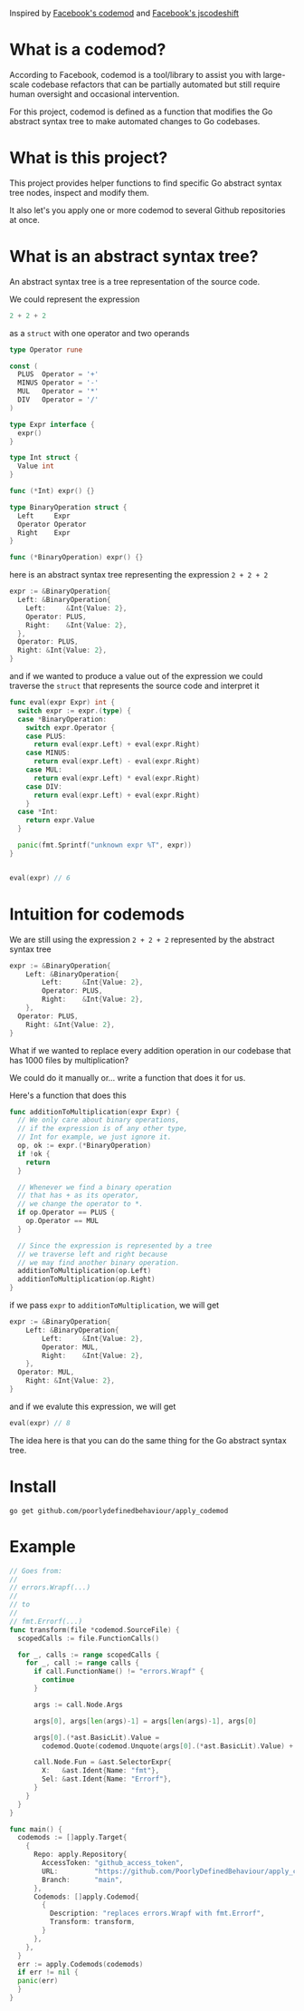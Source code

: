 Inspired by [Facebook's codemod](https://github.com/facebookarchive/codemod) and [Facebook's jscodeshift](https://github.com/facebook/jscodeshift)

# What is a codemod?

According to Facebook, codemod is a tool/library to assist you with large-scale codebase refactors that can be partially automated but still require human oversight and occasional intervention.

For this project, codemod is defined as a function that modifies the Go abstract syntax tree to make automated changes to Go codebases.

# What is this project?

This project provides helper functions to find specific Go abstract syntax tree nodes, inspect and modify them.

It also let's you apply one or more codemod to several Github repositories at once.

# What is an abstract syntax tree?

An abstract syntax tree is a tree representation of the source code.

We could represent the expression

```go
2 + 2 + 2
```

as a `struct` with one operator and two operands

```go
type Operator rune

const (
  PLUS  Operator = '+'
  MINUS Operator = '-'
  MUL   Operator = '*'
  DIV   Operator = '/'
)

type Expr interface {
  expr()
}

type Int struct {
  Value int
}

func (*Int) expr() {}

type BinaryOperation struct {
  Left     Expr
  Operator Operator
  Right    Expr
}

func (*BinaryOperation) expr() {}
```

here is an abstract syntax tree representing the expression `2 + 2 + 2`

```go
expr := &BinaryOperation{
  Left: &BinaryOperation{
    Left:     &Int{Value: 2},
    Operator: PLUS,
    Right:    &Int{Value: 2},
  },
  Operator: PLUS,
  Right: &Int{Value: 2},
}
```

and if we wanted to produce a value out of the expression we could
traverse the `struct` that represents the source code and interpret it

```go
func eval(expr Expr) int {
  switch expr := expr.(type) {
  case *BinaryOperation:
    switch expr.Operator {
    case PLUS:
      return eval(expr.Left) + eval(expr.Right)
    case MINUS:
      return eval(expr.Left) - eval(expr.Right)
    case MUL:
      return eval(expr.Left) * eval(expr.Right)
    case DIV:
      return eval(expr.Left) + eval(expr.Right)
    }
  case *Int:
    return expr.Value
  }

  panic(fmt.Sprintf("unknown expr %T", expr))
}


eval(expr) // 6
```

# Intuition for codemods

We are still using the expression `2 + 2 + 2` represented by the abstract syntax tree

```go
expr := &BinaryOperation{
	Left: &BinaryOperation{
		Left:     &Int{Value: 2},
		Operator: PLUS,
		Right:    &Int{Value: 2},
	},
  Operator: PLUS,
	Right: &Int{Value: 2},
}
```

What if we wanted to replace every addition operation in our codebase that has 1000 files by multiplication?

We could do it manually or... write a function that does it for us.

Here's a function that does this

```go
func additionToMultiplication(expr Expr) {
  // We only care about binary operations,
  // if the expression is of any other type,
  // Int for example, we just ignore it.
  op, ok := expr.(*BinaryOperation)
  if !ok {
    return
  }

  // Whenever we find a binary operation
  // that has + as its operator,
  // we change the operator to *.
  if op.Operator == PLUS {
    op.Operator == MUL
  }

  // Since the expression is represented by a tree
  // we traverse left and right because
  // we may find another binary operation.
  additionToMultiplication(op.Left)
  additionToMultiplication(op.Right)
}
```

if we pass `expr` to `additionToMultiplication`, we will get

```go
expr := &BinaryOperation{
	Left: &BinaryOperation{
		Left:     &Int{Value: 2},
		Operator: MUL,
		Right:    &Int{Value: 2},
	},
  Operator: MUL,
	Right: &Int{Value: 2},
}
```

and if we evalute this expression, we will get

```go
eval(expr) // 8
```

The idea here is that you can do the same thing for the Go abstract syntax tree.

# Install

```terminal
go get github.com/poorlydefinedbehaviour/apply_codemod
```

# Example

```go
// Goes from:
//
// errors.Wrapf(...)
//
// to
//
// fmt.Errorf(...)
func transform(file *codemod.SourceFile) {
  scopedCalls := file.FunctionCalls()

  for _, calls := range scopedCalls {
    for _, call := range calls {
      if call.FunctionName() != "errors.Wrapf" {
        continue
      }

      args := call.Node.Args

      args[0], args[len(args)-1] = args[len(args)-1], args[0]

      args[0].(*ast.BasicLit).Value =
        codemod.Quote(codemod.Unquote(args[0].(*ast.BasicLit).Value) + ": %w")

      call.Node.Fun = &ast.SelectorExpr{
        X:   &ast.Ident{Name: "fmt"},
        Sel: &ast.Ident{Name: "Errorf"},
      }
    }
  }
}

func main() {
  codemods := []apply.Target{
    {
      Repo: apply.Repository{
        AccessToken: "github_access_token",
        URL:         "https://github.com/PoorlyDefinedBehaviour/apply_codemod_test",
        Branch:      "main",
      },
      Codemods: []apply.Codemod{
        {
          Description: "replaces errors.Wrapf with fmt.Errorf",
          Transform: transform,
        }
      },
    },
  }
  err := apply.Codemods(codemods)
  if err != nil {
  panic(err)
  }
}
```
